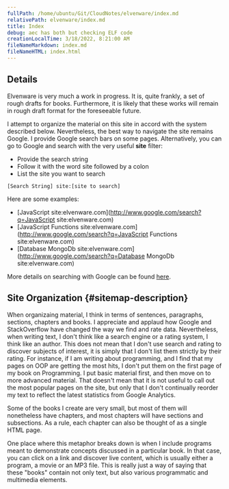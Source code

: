 ```yaml
---
fullPath: /home/ubuntu/Git/CloudNotes/elvenware/index.md
relativePath: elvenware/index.md
title: Index
debug: aec has both but checking ELF code
creationLocalTime: 3/18/2022, 8:21:00 AM
fileNameMarkdown: index.md
fileNameHTML: index.html
---
```


<!-- toc -->
<!-- tocstop -->

## Details

Elvenware is very much a work in progress. It is, quite frankly, a set of
rough drafts for books. Furthermore, it is likely that these works will
remain in rough draft format for the foreseeable future.

I attempt to organize the material on this site in accord with the system
described below. Nevertheless, the best way to navigate the site remains 
Google. I provide Google search bars on some pages. Alternatively, you can go to
Google and search with the very useful **site** filter:

* Provide the search string
* Follow it with the word site followed by a colon
* List the site you want to search

```
[Search String] site:[site to search] 
```

Here are some examples:

* [JavaScript site:elvenware.com](http://www.google.com/search?q=JavaScript site:elvenware.com)
* [JavaScript Functions site:elvenware.com](http://www.google.com/search?q=JavaScript Functions site:elvenware.com)
* [Database MongoDb site:elvenware.com](http://www.google.com/search?q=Database MongoDb site:elvenware.com)

More details on searching with Google can be found [here][browser].

[browser]: http://www.elvenware.com/charlie/development/cloud/Browsers.html

## Site Organization {#sitemap-description}

When organizaing material, I think in terms of sentences, paragraphs,
sections, chapters and books. I appreciate and applaud how Google and
StackOverflow have changed the way we find and rate data. Nevertheless, when
writing text, I don't think like a search engine or a rating system, I think
like an author. This does not mean that I don't use search and rating to
discover subjects of interest, it is simply that I don't list them strictly
by their rating. For instance, if I am writing about programming, and I find
that my pages on OOP are getting the most hits, I don't put them on the first
page of my book on Programming. I put basic material first, and then move on
to more advanced material. That doesn't mean that it is not useful to call out
the most popular pages on the site, but only that I don't continually reorder
my text to reflect the latest statistics from Google Analytics.

Some of the books I create are very small, but most of them will nonetheless 
have chapters, and most chapters will have sections and subsections. As a 
rule, each chapter can also be thought of as a single HTML page.

One place where this metaphor breaks down is when I include programs
meant to demonstrate concepts discussed in a particular book. In that case,
you can click on a link and discover live content, which is usually either a 
program, a movie or an MP3 file. This is really just a way of saying that
these "books" contain not only text, but also various programmatic and 
multimedia elements.
